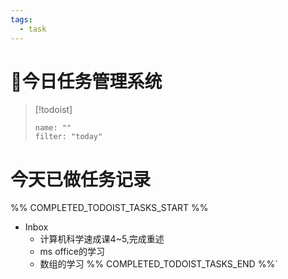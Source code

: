 ```yaml
---
tags:
  - task
---
```

# 📖今日任务管理系统
> [!todoist]
> ```todoist
> name: ""
> filter: "today"

# 今天已做任务记录
%% COMPLETED_TODOIST_TASKS_START %%
* Inbox
    * 计算机科学速成课4~5,完成重述 
    * ms office的学习
    * 数组的学习
%% COMPLETED_TODOIST_TASKS_END %%`
